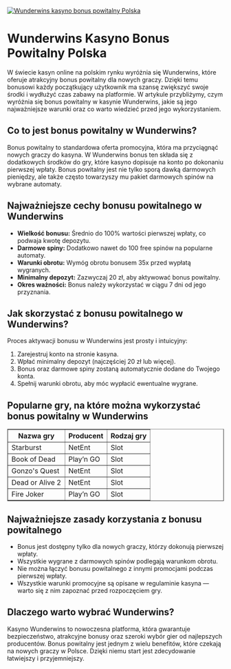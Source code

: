 [![Wunderwins kasyno bonus powitalny Polska](https://123-caf.pages.dev/gitsignup.png)](https://vrmoo.ru/Bt82HjjY)

<h1>Wunderwins Kasyno Bonus Powitalny Polska</h1> <p>W świecie kasyn online na polskim rynku wyróżnia się Wunderwins, które oferuje atrakcyjny bonus powitalny dla nowych graczy. Dzięki temu bonusowi każdy początkujący użytkownik ma szansę zwiększyć swoje środki i wydłużyć czas zabawy na platformie. W artykule przybliżymy, czym wyróżnia się bonus powitalny w kasynie Wunderwins, jakie są jego najważniejsze warunki oraz co warto wiedzieć przed jego wykorzystaniem.</p>  <h2>Co to jest bonus powitalny w Wunderwins?</h2> <p>Bonus powitalny to standardowa oferta promocyjna, która ma przyciągnąć nowych graczy do kasyna. W Wunderwins bonus ten składa się z dodatkowych środków do gry, które kasyno dopisuje na konto po dokonaniu pierwszej wpłaty. Bonus powitalny jest nie tylko sporą dawką darmowych pieniędzy, ale także często towarzyszy mu pakiet darmowych spinów na wybrane automaty.</p>  <h2>Najważniejsze cechy bonusu powitalnego w Wunderwins</h2> <ul>   <li><strong>Wielkość bonusu:</strong> Średnio do 100% wartości pierwszej wpłaty, co podwaja kwotę depozytu.</li>   <li><strong>Darmowe spiny:</strong> Dodatkowo nawet do 100 free spinów na popularne automaty.</li>   <li><strong>Warunki obrotu:</strong> Wymóg obrotu bonusem 35x przed wypłatą wygranych.</li>   <li><strong>Minimalny depozyt:</strong> Zazwyczaj 20 zł, aby aktywować bonus powitalny.</li>   <li><strong>Okres ważności:</strong> Bonus należy wykorzystać w ciągu 7 dni od jego przyznania.</li> </ul>  <h2>Jak skorzystać z bonusu powitalnego w Wunderwins?</h2> <p>Proces aktywacji bonusu w Wunderwins jest prosty i intuicyjny:</p> <ol>   <li>Zarejestruj konto na stronie kasyna.</li>   <li>Wpłać minimalny depozyt (najczęściej 20 zł lub więcej).</li>   <li>Bonus oraz darmowe spiny zostaną automatycznie dodane do Twojego konta.</li>   <li>Spełnij warunki obrotu, aby móc wypłacić ewentualne wygrane.</li> </ol>  <h2>Popularne gry, na które można wykorzystać bonus powitalny w Wunderwins</h2> <table border="1" cellpadding="7" cellspacing="0" style="border-collapse: collapse; width: 100%;">   <thead>     <tr>       <th>Nazwa gry</th>       <th>Producent</th>       <th>Rodzaj gry</th>     </tr>   </thead>   <tbody>     <tr>       <td>Starburst</td>       <td>NetEnt</td>       <td>Slot</td>     </tr>     <tr>       <td>Book of Dead</td>       <td>Play’n GO</td>       <td>Slot</td>     </tr>     <tr>       <td>Gonzo's Quest</td>       <td>NetEnt</td>       <td>Slot</td>     </tr>     <tr>       <td>Dead or Alive 2</td>       <td>NetEnt</td>       <td>Slot</td>     </tr>     <tr>       <td>Fire Joker</td>       <td>Play’n GO</td>       <td>Slot</td>     </tr>   </tbody> </table>  <h2>Najważniejsze zasady korzystania z bonusu powitalnego</h2> <ul>   <li>Bonus jest dostępny tylko dla nowych graczy, którzy dokonują pierwszej wpłaty.</li>   <li>Wszystkie wygrane z darmowych spinów podlegają warunkom obrotu.</li>   <li>Nie można łączyć bonusu powitalnego z innymi promocjami podczas pierwszej wpłaty.</li>   <li>Wszystkie warunki promocyjne są opisane w regulaminie kasyna — warto się z nim zapoznać przed rozpoczęciem gry.</li> </ul>  <h2>Dlaczego warto wybrać Wunderwins?</h2> <p>Kasyno Wunderwins to nowoczesna platforma, która gwarantuje bezpieczeństwo, atrakcyjne bonusy oraz szeroki wybór gier od najlepszych producentów. Bonus powitalny jest jednym z wielu benefitów, które czekają na nowych graczy w Polsce. Dzięki niemu start jest zdecydowanie łatwiejszy i przyjemniejszy.</p>